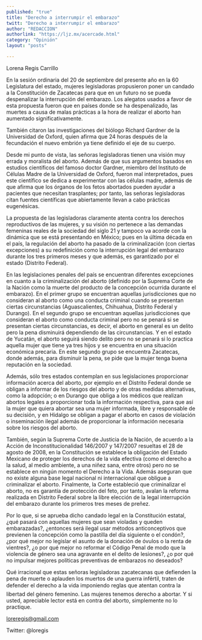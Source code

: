 ```yaml
---
published: "true"
title: "Derecho a interrumpir el embarazo"
twitt: "Derecho a interrumpir el embarazo"
author: "REDACCION"
authorlink: "https://ljz.mx/acercade.html"
category: "Opinión"
layout: "posts"

---
```



  Lorena Regis Carrillo



En la sesión ordinaria del 20 de septiembre del presente año en la 60 Legislatura del estado, mujeres legisladoras propusieron poner un candado a la Constitución de Zacatecas para que en un futuro no se pueda despenalizar la interrupción del embarazo. Los alegatos usados a favor de esta propuesta fueron que en países donde se ha despenalizado, las muertes a causa de malas prácticas a la hora de realizar el aborto han aumentado significativamente.  

  También citaron las investigaciones del biólogo Richard Gardner de la Universidad de Oxford, quien afirma que 24 horas después de la fecundación el nuevo embrión ya tiene definido el eje de su cuerpo.



  Desde mi punto de vista, las señoras legisladoras tienen una visión muy errada y moralista del aborto. Además de que sus argumentos basados en estudios científicos del famoso doctor Gardner, miembro del Instituto de Células Madre de la Universidad de Oxford, fueron mal interpretados, pues este científico se dedica a experimentar con las células madre, además de que afirma que los órganos de los fetos abortados pueden ayudar a pacientes que necesitan trasplantes; por tanto, las señoras legisladoras citan fuentes científicas que abiertamente llevan a cabo prácticas eugenésicas.



  La propuesta de las legisladoras claramente atenta contra los derechos reproductivos de las mujeres, y su visión no pertenece a las demandas femeninas reales de la sociedad del siglo 21 y tampoco va acorde con la dinámica que se está presentando en México; pues en la última década en el país, la regulación del aborto ha pasado de la criminalización (con ciertas excepciones) a su redefinición como la interrupción legal del embarazo durante los tres primeros meses y que además, es garantizado por el estado (Distrito Federal).



  En las legislaciones penales del país se encuentran diferentes excepciones en cuanto a la criminalización del aborto (definido por la Suprema Corte de la Nación como la muerte del producto de la concepción ocurrida durante el embarazo). En el primer grupo se encuentran aquellas jurisdicciones que no consideran al aborto como una conducta criminal cuando se presentan ciertas circunstancias (Aguascalientes, Chihuahua, Distrito Federal y Durango). En el segundo grupo se encuentran aquellas jurisdicciones que consideran el aborto como conducta criminal pero no se penará si se presentan ciertas circunstancias, es decir, el aborto en general es un delito pero la pena disminuirá dependiendo de las circunstancias. Y en el estado de Yucatán, el aborto seguirá siendo delito pero no se penará si lo practica aquella mujer que tiene ya tres hijos y se encuentra en una situación económica precaria. En este segundo grupo se encuentra Zacatecas, donde además, para disminuir la pena, se pide que la mujer tenga buena reputación en la sociedad.



  Además, sólo tres estados contemplan en sus legislaciones proporcionar información acerca del aborto, por ejemplo en el Distrito Federal donde se obligan a informar de los riesgos del aborto y de otras medidas alternativas, como la adopción; o en Durango que obliga a los médicos que realizan abortos legales a proporcionar toda la información respectiva, para que así la mujer que quiera abortar sea una mujer informada, libre y responsable de su decisión, y en Hidalgo se obligan a pagar el aborto en casos de violación o inseminación ilegal además de proporcionar la información necesaria sobre los riesgos del aborto.



  También, según la Suprema Corte de Justicia de la Nación, de acuerdo a la Acción de Inconstitucionalidad 146/2007 y 147/2007 resueltas el 28 de agosto de 2008, en la Constitución se establece la obligación del Estado Mexicano de proteger los derechos de la vida efectiva (como el derecho a la salud, al medio ambiente, a una niñez sana, entre otros) pero no se establece en ningún momento el Derecho a la Vida. Además aseguran que no existe alguna base legal nacional ni internacional que obligue a criminalizar el aborto. Finalmente, la Corte estableció que criminalizar el aborto, no es garantía de protección del feto, por tanto, avalan la reforma realizada en Distrito Federal sobre la libre elección de la legal interrupción del embarazo durante los primeros tres meses de preñez.



  Por lo que, si se aprueba dicho candado legal en la Constitución estatal, ¿qué pasará con aquellas mujeres que sean violadas y queden embarazadas?, ¿entonces será ilegal usar métodos anticonceptivos que previenen la concepción como la pastilla del día siguiente o el condón?, ¿por qué mejor no legislar el asunto de la donación de óvulos o la renta de vientres?, ¿o por qué mejor no reformar el Código Penal de modo que la violencia de género sea una agravante en el delito de lesiones?, ¿o por qué no impulsar mejores políticas preventivas de embarazos no deseados?



  Qué irracional que estas señoras legisladoras zacatecanas que defienden la pena de muerte o aplauden los muertos de una guerra infértil, traten de defender el derecho a la vida imponiendo reglas que atentan contra la libertad del género femenino. Las mujeres tenemos derecho a abortar. Y si usted, apreciable lector está en contra del aborto, simplemente no lo practique.



  loreregis@gmail.com



  Twitter: @loregis


